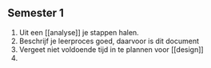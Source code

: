 ## Semester 1
1. Uit een [[analyse]] je stappen halen.
2. Beschrijf je leerproces goed, daarvoor is dit document
3. Vergeet niet voldoende tijd in te plannen voor [[design]]
4. 